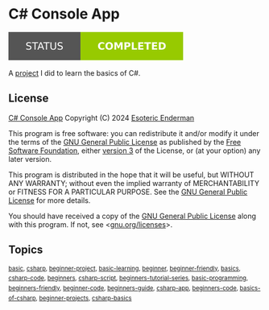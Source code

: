 # C# Console App

[![Project Status: Completed](./assets/images/badges/status.svg)](./)

A [project](https://www.youtube.com/watch?v=52r9qUToOD8&list=PLLAZ4kZ9dFpNIBTYHNDrhfE9C-imUXCmk&index=1) I did to learn the basics of C#.

## License

[C# Console App](./) Copyright (C) 2024 [Esoteric Enderman](https://enderman.dev)

This program is free software: you can redistribute it and/or modify it under the terms of the [GNU General Public License](./LICENSE) as published by the [Free Software Foundation](https://www.fsf.org/), either [version 3](./LICENSE) of the License, or (at your option) any later version.

This program is distributed in the hope that it will be useful, but WITHOUT ANY WARRANTY; without even the implied warranty of MERCHANTABILITY or FITNESS FOR A PARTICULAR PURPOSE. See the [GNU General Public License](./LICENSE) for more details.

You should have received a copy of the [GNU General Public License](./LICENSE) along with this program. If not, see <[gnu.org/licenses](https://www.gnu.org/licenses/)>.

## Topics

<sup>[basic](https://github.com/topics/basic), [csharp](https://github.com/topics/csharp), [beginner-project](https://github.com/topics/beginner-project), [basic-learning](https://github.com/topics/basic-learning), [beginner](https://github.com/topics/beginner), [beginner-friendly](https://github.com/topics/beginner-friendly), [basics](https://github.com/topics/basics), [csharp-code](https://github.com/topics/csharp-code), [beginners](https://github.com/topics/beginners), [csharp-script](https://github.com/topics/csharp-script), [beginners-tutorial-series](https://github.com/topics/beginners-tutorial-series), [basic-programming](https://github.com/topics/basic-programming), [beginners-friendly](https://github.com/topics/beginners-friendly), [beginner-code](https://github.com/topics/beginner-code), [beginners-guide](https://github.com/topics/beginners-guide), [csharp-app](https://github.com/topics/csharp-app), [beginners-code](https://github.com/topics/beginners-code), [basics-of-csharp](https://github.com/topics/basics-of-csharp), [beginner-projects](https://github.com/topics/beginner-projects), [csharp-basics](https://github.com/topics/csharp-basics)</sup>
